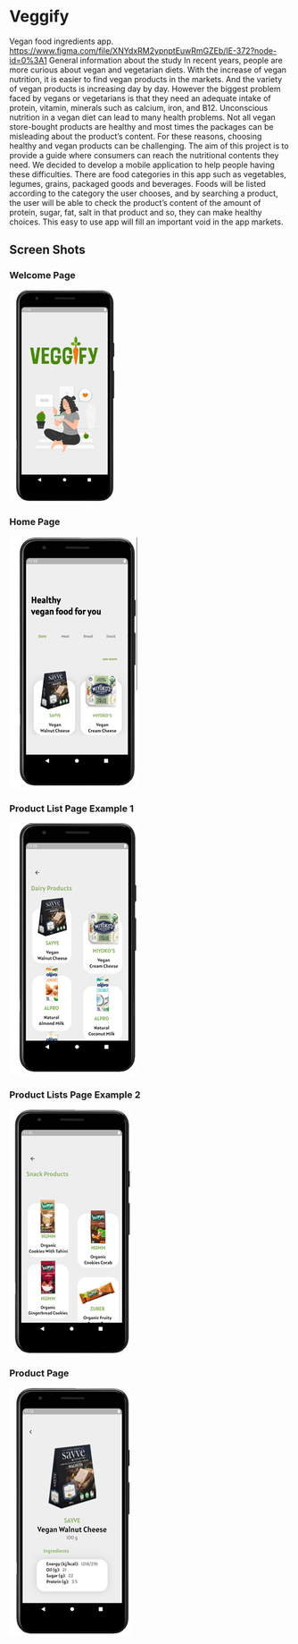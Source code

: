 # Veggify
 Vegan food ingredients app.
 https://www.figma.com/file/XNYdxRM2ypnptEuwRmGZEb/IE-372?node-id=0%3A1
 General information about the study
In recent years, people are more curious about vegan and vegetarian diets. With the
increase of vegan nutrition, it is easier to find vegan products in the markets. And the variety
of vegan products is increasing day by day. However the biggest problem faced by vegans or
vegetarians is that they need an adequate intake of protein, vitamin, minerals such as calcium,
iron, and B12. Unconscious nutrition in a vegan diet can lead to many health problems. Not
all vegan store-bought products are healthy and most times the packages can be misleading
about the product’s content. For these reasons, choosing healthy and vegan products can be
challenging.
The aim of this project is to provide a guide where consumers can reach the nutritional
contents they need. We decided to develop a mobile application to help people having these
difficulties. There are food categories in this app such as vegetables, legumes, grains,
packaged goods and beverages. Foods will be listed according to the category the user
chooses, and by searching a product, the user will be able to check the product’s content of
the amount of protein, sugar, fat, salt in that product and so, they can make healthy choices.
This easy to use app will fill an important void in the app markets.

## Screen Shots
### Welcome Page
![](./veggify/assets/screenshots/1.png)


### Home Page
<img src="./veggify/assets/screenshots/2.png">

### Product List Page Example 1
<img src="./veggify/assets/screenshots/3.png">

### Product Lists Page Example 2
<img src="./veggify/assets/screenshots/4.png">

### Product Page
<img src="./veggify/assets/screenshots/5.png">